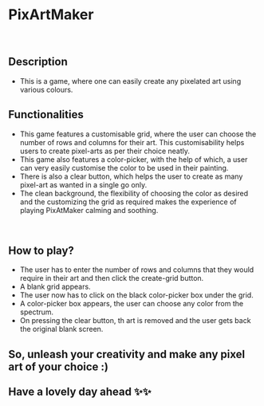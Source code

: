 # **PixArtMaker** 



<br>

## **Description**
<!-- add your game description here  -->
- This is a game, where one can easily create any pixelated art using various colours.

## **Functionalities**
<!-- add functionalities over here -->
- This game features a customisable grid, where the user can choose the number of rows and columns for their art. This customisability helps users to create pixel-arts as per their choice neatly.
- This game also features a color-picker, with the help of which, a user can very easily customise the color to be used in their painting.
- There is also a clear button, which helps the user to create as many pixel-art as wanted in a single go only.
- The clean background, the flexibility of choosing the color as desired and the customizing the grid as required makes the experience of playing PixAtMaker calming and soothing.
<br>

## **How to play?**
<!-- add the steps how to play games -->
- The user has to enter the number of rows and columns that they would require in their art and then click the create-grid button.
- A blank grid appears.
- The user now has to click on the black color-picker box under the grid.
- A color-picker box appears, the user can choose any color from the spectrum.
- On pressing the clear button, th art is removed and the user gets back the original blank screen.

## **So, unleash your creativity and make any pixel art of your choice :) <br> <br>  Have a lovely day ahead ✨✨**
